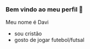 ### Bem vindo ao meu perfil 🎸

Meu nome é Davi 

- sou cristão
- gosto de jogar futebol/futsal


  
